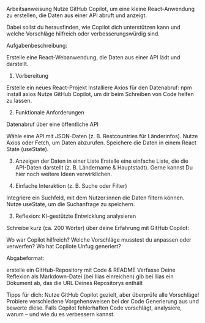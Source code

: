 Arbeitsanweisung
Nutze GitHub Copilot, um eine kleine React-Anwendung zu erstellen, die Daten aus einer API abruft und anzeigt.

Dabei sollst du herausfinden, wie Copilot dich unterstützen kann und welche Vorschläge hilfreich oder verbesserungswürdig sind.

 

Aufgabenbeschreibung:

Erstelle eine React-Webanwendung, die Daten aus einer API lädt und darstellt.

1. Vorbereitung

Erstelle ein neues React-Projekt
Installiere Axios für den Datenabruf: npm install axios
Nutze GitHub Copilot, um dir beim Schreiben von Code helfen zu lassen.

2. Funktionale Anforderungen

Datenabruf über eine öffentliche API

Wähle eine API mit JSON-Daten (z. B. Restcountries für Länderinfos).
Nutze Axios oder Fetch, um Daten abzurufen.
Speichere die Daten in einem React State (useState).

3. Anzeigen der Daten in einer Liste
Erstelle eine einfache Liste, die die API-Daten darstellt (z. B. Ländername & Hauptstadt).
Gerne kannst Du hier noch weitere Ideen verwirklichen.

4. Einfache Interaktion (z. B. Suche oder Filter)

Integriere ein Suchfeld, mit dem Nutzer:innen die Daten filtern können.
Nutze useState, um die Suchanfrage zu speichern.

3. Reflexion: KI-gestützte Entwicklung analysieren

Schreibe kurz (ca. 200 Wörter) über deine Erfahrung mit GitHub Copilot:

Wo war Copilot hilfreich?
Welche Vorschläge musstest du anpassen oder verwerfen?
Wo hat Copilote Unfug generiert?
 

Abgabeformat:

erstelle ein GitHub-Repository mit Code & README
Verfasse Deine Reflexion als Markdown-Datei (bei Ilias einreichen)
gib bei Ilias ein Dokument ab, das die URL Deines Repositorys enthält
 

Tipps für dich:
Nutze GitHub Copilot gezielt, aber überprüfe alle Vorschläge!
Probiere verschiedene Vorgehensweisen bei der Code Generierung aus und bewerte diese.
Falls Copilot fehlerhaften Code vorschlägt, analysiere, warum – und wie du es verbessern kannst.

